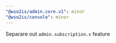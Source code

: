 ```yaml
---
"@wso2is/admin.core.v1": minor
"@wso2is/console": minor
---
```


Separare out `admin.subscription.v` feature
